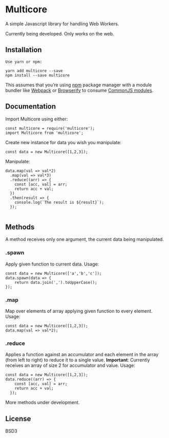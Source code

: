 Multicore
=========================

A simple Javascript library for handling Web Workers.

Currently being developed. Only works on the web.

## Installation

```
Use yarn or npm:

yarn add multicore --save
npm install --save multicore
```

This assumes that you’re using [npm](http://npmjs.com/) package manager with a module bundler like [Webpack](https://webpack.js.org/) or [Browserify](http://browserify.org/) to consume [CommonJS modules](http://webpack.github.io/docs/commonjs.html).

## Documentation

Import Multicore using either:

```
const multicore = require('multicore');
import Multicore from 'multicore';
```

Create new instance for data you wish you manipulate:

```
const data = new Multicore([1,2,3]);
```


Manipulate:

```
data.map(val => val*2)
  .map(val => val*3)
  .reduce((arr) => {
    const [acc, val] = arr;
    return acc + val;
  })
  .then(result => {
    console.log(`The result is ${result}`);
  });
  
```

## Methods
A method receives only one argument, the current data being manipulated.

### .spawn
Apply given function to current data. Usage:

```
const data = new Multicore(['a','b','c']);
data.spawn(data => {
    return data.join(',').toUpperCase();
});
```

### .map
Map over elements of array applying given function to every element. Usage:

```
const data = new Multicore([1,2,3]);
data.map(val => val*2);
```

### .reduce
Applies a function against an accumulator and each element in the array (from left to right) to reduce it to a single value. **Important**: Currently receives an array of size 2 for accumulator and value. Usage: 

```
const data = new Multicore([1,2,3]);
data.reduce((arr) => {
    const [acc, val] = arr;
    return acc + val;
  });
```

More methods under development.

## License

BSD3
